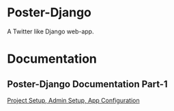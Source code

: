 # Poster-Django
A Twitter like Django web-app.

<h1>Documentation</h1>
<h2>Poster-Django Documentation Part-1
</h2>
<a href="https://medium.com/@fanjum524/poster-django-documentation-part-1-f44273c55af4" title="Project Setup, Admin Setup, App Configuration:">Project Setup, Admin Setup, App Configuration</a>

